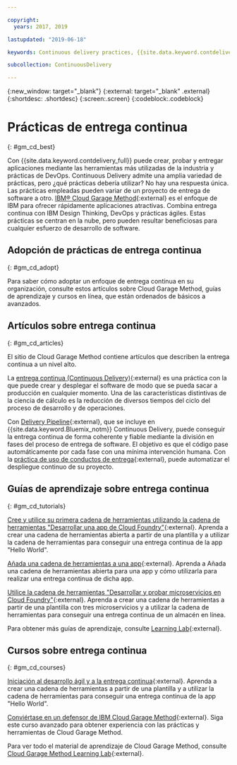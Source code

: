 ```yaml
---

copyright:
  years: 2017, 2019

lastupdated: "2019-06-18"

keywords: Continuous delivery practices, {{site.data.keyword.contdelivery_full}}, IBM Cloud Garage Method

subcollection: ContinuousDelivery

---
```

<!-- Copyright info at top of file: REQUIRED
    The copyright info is YAML content that must occur at the top of the MD file, before attributes are listed.
    It must be surrounded by 3 dashes.
    The value "years" can contain just one year or a two years separated by a comma. (years: 2014, 2016)
    Indentation as per the previous template must be preserved.
-->

{:new_window: target="_blank"}
{:external: target="_blank" .external}
{:shortdesc: .shortdesc}
{:screen:.screen}
{:codeblock:.codeblock}

# Prácticas de entrega continua
{: #gm_cd_best}



Con {{site.data.keyword.contdelivery_full}} puede crear, probar y entregar aplicaciones mediante las herramientas más utilizadas de la industria y prácticas de DevOps. Continuous Delivery admite una amplia variedad de prácticas, pero ¿qué prácticas debería utilizar? No hay una respuesta única. Las prácticas empleadas pueden variar de un proyecto de entrega de software a otro.  [IBM&reg; Cloud Garage Method](https://www.ibm.com/cloud/garage){:external} es el enfoque de IBM para ofrecer rápidamente aplicaciones atractivas. Combina entrega continua con IBM Design Thinking, DevOps y prácticas ágiles. Estas prácticas se centran en la nube, pero pueden resultar beneficiosas para cualquier esfuerzo de desarrollo de software.


## Adopción de prácticas de entrega continua
{: #gm_cd_adopt}

Para saber cómo adoptar un enfoque de entrega continua en su organización, consulte estos artículos sobre Cloud Garage Method, guías de aprendizaje y cursos en línea, que están ordenados de básicos a avanzados.

## Artículos sobre entrega continua
{: #gm_cd_articles}

El sitio de Cloud Garage Method contiene artículos que describen la entrega continua a un nivel alto.

La [entrega continua (Continuous Delivery)](https://www.ibm.com/cloud/garage/content/deliver/practice_continuous_delivery/){:external} es una práctica con la que puede crear y desplegar el software de modo que se pueda sacar a producción en cualquier momento. Una de las características distintivas de la ciencia de cálculo es la reducción de diversos tiempos del ciclo del proceso de desarrollo y de operaciones.

Con [Delivery Pipeline](https://www.ibm.com/cloud/garage/content/deliver/tool_delivery_pipeline/){:external}, que se incluye en {{site.data.keyword.Bluemix_notm}} Continuous Delivery, puede conseguir la entrega continua de forma coherente y fiable mediante la división en fases del proceso de entrega de software. El objetivo es que el código pase automáticamente por cada fase con una mínima intervención humana. Con la [práctica de uso de conductos de entrega](https://www.ibm.com/cloud/garage/content/deliver/practice_delivery_pipeline/){:external}, puede automatizar el despliegue continuo de su proyecto.

## Guías de aprendizaje sobre entrega continua
{: #gm_cd_tutorials}

[Cree y utilice su primera cadena de herramientas utilizando la cadena de herramientas "Desarrollar una app de Cloud Foundry"](https://www.ibm.com/cloud/garage/tutorials/introduce-develop-cloud-foundry-app-toolchain){:external}. Aprenda a crear una cadena de herramientas abierta a partir de una plantilla y a utilizar la cadena de herramientas para conseguir una entrega continua de la app "Hello World".

[Añada una cadena de herramientas a una app](https://www.ibm.com/cloud/garage/tutorials/add-a-toolchain-to-an-app?task=2){:external}. Aprenda a Añada una cadena de herramientas abierta para una app y cómo utilizarla para realizar una entrega continua de dicha app.

[Utilice la cadena de herramientas "Desarrollar y probar microservicios en Cloud Foundry"](https://www.ibm.com/cloud/garage/tutorials/use-develop-test-microservices-on-cloud-foundry-toolchain){:external}. Aprenda a crear una cadena de herramientas a partir de una plantilla con tres microservicios y a utilizar la cadena de herramientas para conseguir una entrega continua de un almacén en línea.

Para obtener más guías de aprendizaje, consulte [Learning Lab](https://www.ibm.com/cloud/garage/category/courses){:external}.

## Cursos sobre entrega continua
{: #gm_cd_courses}

[Iniciación al desarrollo ágil y a la entrega continua](https://www.ibm.com/cloud/garage/content/course/get_started_agile_cd){:external}. Aprenda a crear una cadena de herramientas a partir de una plantilla y a utilizar la cadena de herramientas para conseguir una entrega continua de la app "Hello World".

[Conviértase en un defensor de IBM Cloud Garage Method](https://www.ibm.com/cloud/garage/content/course/gm_advocate){:external}. Siga este curso avanzado para obtener experiencia con las prácticas y herramientas de Cloud Garage Method.

Para ver todo el material de aprendizaje de Cloud Garage Method, consulte [Cloud Garage Method Learning Lab](https://www.ibm.com/cloud/garage/category/courses){:external}.
